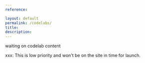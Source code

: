 ```yaml
---
reference: 

layout: default
permalink: /codelabs/
title:
description:
---
```


waiting on codelab content

xxx: This is low priority and won't be on the site in time for launch.
